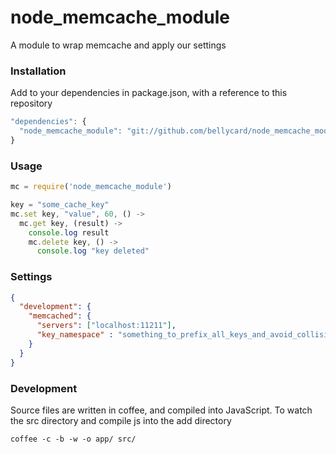 node_memcache_module
==================

A module to wrap memcache and apply our settings

### Installation

Add to your dependencies in package.json, with a reference to this repository

```JAVASCRIPT
"dependencies": {
  "node_memcache_module": "git://github.com/bellycard/node_memcache_module.git#v0.0.1"
}
```

### Usage

```JAVASCRIPT
mc = require('node_memcache_module')

key = "some_cache_key"
mc.set key, "value", 60, () ->
  mc.get key, (result) ->
    console.log result
    mc.delete key, () ->
      console.log "key deleted"
```

### Settings

```JSON
{
  "development": {
    "memcached": {
      "servers": ["localhost:11211"],
      "key_namespace" : "something_to_prefix_all_keys_and_avoid_collisions"
    }
  }
}
```

### Development

Source files are written in coffee, and compiled into JavaScript.  To watch the src directory and compile js into the add directory
```
coffee -c -b -w -o app/ src/
```

